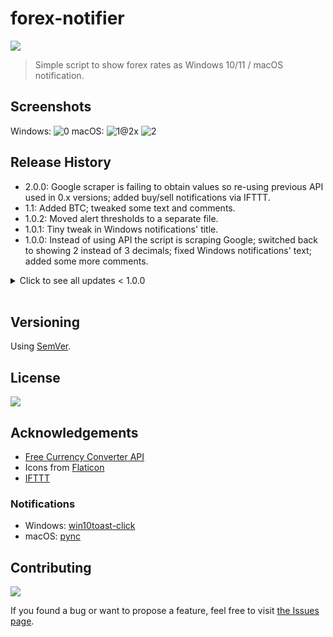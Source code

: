 # forex-notifier

![](https://img.shields.io/badge/platform-Windows%20%7C%20macOS-blue)

>Simple script to show forex rates as Windows 10/11 / macOS notification.

## Screenshots

Windows:
![0](https://user-images.githubusercontent.com/6877391/143601416-f47e87d5-6a51-4657-905c-819a2b9cc368.jpg)
macOS:
![1@2x](https://user-images.githubusercontent.com/6877391/143601426-0c3242fd-d0ad-4af3-ab60-926217f34f0b.jpg)
![2](https://i.postimg.cc/FzDcCr58/screenshot.png)

## Release History

- 2.0.0: Google scraper is failing to obtain values so re-using previous API used in 0.x versions; added buy/sell notifications via IFTTT.
- 1.1: Added BTC; tweaked some text and comments.
- 1.0.2: Moved alert thresholds to a separate file.
- 1.0.1: Tiny tweak in Windows notifications' title.
- 1.0.0: Instead of using API the script is scraping Google; switched back to showing 2 instead of 3 decimals; fixed Windows notifications' text; added some more comments.

<details>

<summary>
Click to see all updates < 1.0.0
</summary>

- 0.11: Windows notifications: tested & improved + added icons; added API status to README.
- 0.10.1: Changed URLs for icons used in macOS notifications; switched from showing 2 to 3 decimals; small tweak to how trend is calculated.
- 0.10: Added custom alerts via IFTTT (using webhook).
- 0.9: Click notification to go to URL with charts.
- 0.8: Notification icon is selected based on the trend.
- 0.7: Cleaned the structure a bit; switched to use variables `base_currency` & `currency#` to get rates.
- 0.6: Notifications re-enabled.
- 0.5: Added a branch with function to reduce SLOC (-35%). Notifications disabled.
- 0.4.1: Tiny bug fix related to variable.
- 0.4: Added comparison with previous values from the last script run.
- 0.3: v1 of notifications added.
- 0.2: Improved code so only the currency pair rate is shown without JSON stuff.
- 0.1: Initial release.

</details>

<br>

## Versioning

Using [SemVer](http://semver.org/).

## License

![](https://img.shields.io/github/license/vardecab/forex-notifier)

## Acknowledgements

- [Free Currency Converter API](https://free.currencyconverterapi.com)
- Icons from [Flaticon](https://www.flaticon.com)
- [IFTTT](https://ifttt.com)
### Notifications
- Windows: [win10toast-click](https://github.com/vardecab/win10toast-click)
- macOS: [pync](https://github.com/SeTeM/pync)

## Contributing

![](https://img.shields.io/github/issues/vardecab/forex-notifier)

If you found a bug or want to propose a feature, feel free to visit [the Issues page](https://github.com/vardecab/forex-notifier/issues).